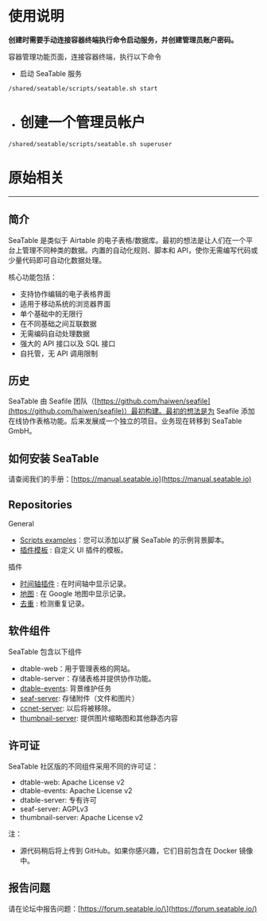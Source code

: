 # 使用说明

**创建时需要手动连接容器终端执行命令启动服务，并创建管理员账户密码。**

容器管理功能页面，连接容器终端，执行以下命令

*   启动 SeaTable 服务

```
/shared/seatable/scripts/seatable.sh start
```

*   # 创建一个管理员帐户
    

```
/shared/seatable/scripts/seatable.sh superuser  
```

# 原始相关

* * *

## 简介

SeaTable 是类似于 Airtable 的电子表格/数据库。最初的想法是让人们在一个平台上管理不同种类的数据。内置的自动化规则、脚本和 API，使你无需编写代码或少量代码即可自动化数据处理。

核心功能包括：

*   支持协作编辑的电子表格界面
*   适用于移动系统的浏览器界面
*   单个基础中的无限行
*   在不同基础之间互联数据
*   无需编码自动处理数据
*   强大的 API 接口以及 SQL 接口
*   自托管，无 API 调用限制

## 历史

SeaTable 由 Seafile 团队（[https://github.com/haiwen/seafile](https://github.com/haiwen/seafile)）最初构建。最初的想法是为 Seafile 添加在线协作表格功能。后来发展成一个独立的项目。业务现在转移到 SeaTable GmbH。

## 如何安装 SeaTable

请查阅我们的手册：[https://manual.seatable.io](https://manual.seatable.io)

## Repositories

General

*   [Scripts examples](https://github.com/seatable/seatable-scripts-examples)：您可以添加以扩展 SeaTable 的示例背景脚本。
*   [插件模板](https://github.com/seatable/seatable-plugin-template) : 自定义 UI 插件的模板。

插件

*   [时间轴插件](https://github.com/seatable/seatable-plugin-timeline) : 在时间轴中显示记录。
*   [地图](https://github.com/seatable/seatable-plugin-map) : 在 Google 地图中显示记录。
*   [去重](https://github.com/seatable/seatable-plugin-deduplicate) : 检测重复记录。

## 软件组件

SeaTable 包含以下组件

*   dtable-web：用于管理表格的网站。
*   dtable-server：存储表格并提供协作功能。
*   [dtable-events](https://github.com/seatable/dtable-events): 背景维护任务
*   [seaf-server](https://github.com/haiwen/seafile): 存储附件（文件和图片）
*   [ccnet-server](https://github.com/haiwen/ccnet-server): 以后将被移除。
*   [thumbnail-server](https://github.com/seatable/seatable-thumbnail-server): 提供图片缩略图和其他静态内容

## 许可证

SeaTable 社区版的不同组件采用不同的许可证：

*   dtable-web: Apache License v2
*   dtable-events: Apache License v2
*   dtable-server: 专有许可
*   seaf-server: AGPLv3
*   thumbnail-server: Apache License v2

注：

*   源代码稍后将上传到 GitHub。如果你感兴趣，它们目前包含在 Docker 镜像中。

## 报告问题

请在论坛中报告问题：\[https://forum.seatable.io/\](https://forum.seatable.io/)